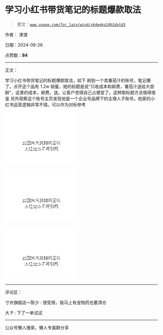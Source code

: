 # 学习小红书带货笔记的标题爆款取法

> 原文：[`www.yuque.com/for_lazy/wind/vk4wgks24h1dxtd3`](https://www.yuque.com/for_lazy/wind/vk4wgks24h1dxtd3)

作者： 津渡

日期：2024-08-26

点赞数：**84**

* * *

正文：

学习小红书带货笔记的标题爆款取法，如下
刷到一个卖番茄汁的账号，笔记爆了。点开这个品有 1.2w 销量，她的标题是说“只收成本和邮费，番茄汁送给大尝鲜”，这里的成本，邮费，送。让客户觉得自己占便宜了。这种取标题方法值得借鉴
另外观察这个账号主页发现他是一个企业号品牌下的主理人子账号。他家的小红书运营逻辑非常不错。可以作为对标参考

![](img/b3bdecb4dd431f1b99988af5b1f0e625.png "None")

![](img/f47ec3b9d2553687361deeaf0bc53ab2.png "None")

![](img/87bb5f6548bb416f09440b3bdbbbb794.png "None")

* * *

评论区：

寸许旗舰店～陈少 : 很受用，我马上有宠物药也要清仓

大 P : 下了一单试试

* * *

公众号懒人搜索，懒人专属群分享